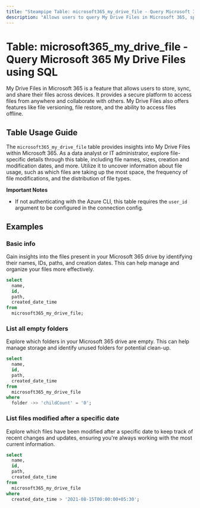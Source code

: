 ```yaml
---
title: "Steampipe Table: microsoft365_my_drive_file - Query Microsoft 365 My Drive Files using SQL"
description: "Allows users to query My Drive Files in Microsoft 365, specifically providing information related to file details such as name, size, created and modified dates, and more."
---
```


# Table: microsoft365_my_drive_file - Query Microsoft 365 My Drive Files using SQL

My Drive Files in Microsoft 365 is a feature that allows users to store, sync, and share their files across devices. It provides a secure platform to access files from anywhere and collaborate with others. My Drive Files also offers features like file versioning, file restore, and the ability to access files offline.

## Table Usage Guide

The `microsoft365_my_drive_file` table provides insights into My Drive Files within Microsoft 365. As a data analyst or IT administrator, explore file-specific details through this table, including file names, sizes, creation and modification dates, and more. Utilize it to uncover information about file usage, such as which files are taking up the most space, the frequency of file modifications, and the distribution of file types.

**Important Notes**
- If not authenticating with the Azure CLI, this table requires the `user_id` argument to be configured in the connection config.

## Examples

### Basic info
Gain insights into the files present in your Microsoft 365 drive by identifying their names, IDs, paths, and creation dates. This can help manage and organize your files more effectively.

```sql
select
  name,
  id,
  path,
  created_date_time
from
  microsoft365_my_drive_file;
```

### List all empty folders
Explore which folders in your Microsoft 365 drive are empty. This can help manage storage and identify unused folders for potential clean-up.

```sql
select
  name,
  id,
  path,
  created_date_time
from
  microsoft365_my_drive_file
where
  folder ->> 'childCount' = '0';
```

### List files modified after a specific date
Explore which files have been modified after a specific date to keep track of recent changes and updates, ensuring you're always working with the most current information.

```sql
select
  name,
  id,
  path,
  created_date_time
from
  microsoft365_my_drive_file
where
  created_date_time > '2021-08-15T00:00:00+05:30';
```